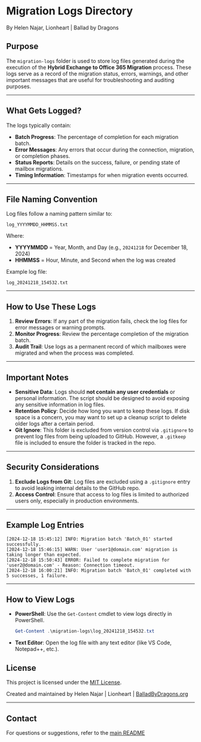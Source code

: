 # Migration Logs Directory
By Helen Najar, Lionheart | Ballad by Dragons

## **Purpose**
The `migration-logs` folder is used to store log files generated during the execution of the **Hybrid Exchange to Office 365 Migration** process. These logs serve as a record of the migration status, errors, warnings, and other important messages that are useful for troubleshooting and auditing purposes.

---

## **What Gets Logged?**
The logs typically contain:
- **Batch Progress**: The percentage of completion for each migration batch.
- **Error Messages**: Any errors that occur during the connection, migration, or completion phases.
- **Status Reports**: Details on the success, failure, or pending state of mailbox migrations.
- **Timing Information**: Timestamps for when migration events occurred.

---

## **File Naming Convention**
Log files follow a naming pattern similar to:
```
log_YYYYMMDD_HHMMSS.txt
```
Where:
- **YYYYMMDD** = Year, Month, and Day (e.g., `20241218` for December 18, 2024)
- **HHMMSS** = Hour, Minute, and Second when the log was created

Example log file:
```
log_20241218_154532.txt
```

---

## **How to Use These Logs**
1. **Review Errors**: If any part of the migration fails, check the log files for error messages or warning prompts.
2. **Monitor Progress**: Review the percentage completion of the migration batch.
3. **Audit Trail**: Use logs as a permanent record of which mailboxes were migrated and when the process was completed.

---

## **Important Notes**
- **Sensitive Data**: Logs should **not contain any user credentials** or personal information. The script should be designed to avoid exposing any sensitive information in log files.
- **Retention Policy**: Decide how long you want to keep these logs. If disk space is a concern, you may want to set up a cleanup script to delete older logs after a certain period.
- **Git Ignore**: This folder is excluded from version control via `.gitignore` to prevent log files from being uploaded to GitHub. However, a `.gitkeep` file is included to ensure the folder is tracked in the repo.

---

## **Security Considerations**
1. **Exclude Logs from Git**: Log files are excluded using a `.gitignore` entry to avoid leaking internal details to the GitHub repo.
2. **Access Control**: Ensure that access to log files is limited to authorized users only, especially in production environments.

---

## **Example Log Entries**
```
[2024-12-18 15:45:12] INFO: Migration batch 'Batch_01' started successfully.
[2024-12-18 15:46:15] WARN: User 'user1@domain.com' migration is taking longer than expected.
[2024-12-18 15:50:43] ERROR: Failed to complete migration for 'user2@domain.com' - Reason: Connection timeout.
[2024-12-18 16:00:21] INFO: Migration batch 'Batch_01' completed with 5 successes, 1 failure.
```

---

## **How to View Logs**
- **PowerShell**: Use the `Get-Content` cmdlet to view logs directly in PowerShell.
  ```powershell
  Get-Content .\migration-logs\log_20241218_154532.txt
  ```
- **Text Editor**: Open the log file with any text editor (like VS Code, Notepad++, etc.).


## **License**
This project is licensed under the [MIT License](https://github.com/balladbydragons/Exchange-Hybrid-Tools/blob/main/LICENSE.md).

Created and maintained by Helen Najar | Lionheart | [BalladByDragons.org](https://www.balladbydragons.org)

---

## **Contact**
For questions or suggestions, refer to the [main README](https://github.com/balladbydragons/Exchange-Hybrid-Tools/blob/main/README.md)
